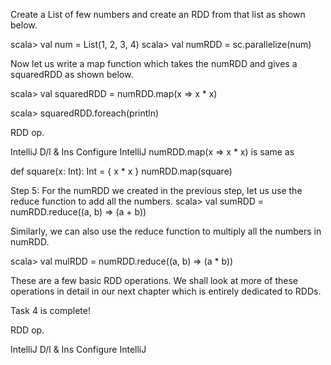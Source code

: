 Create a List of few numbers and create an RDD from that list as shown below.

scala> val num = List(1, 2, 3, 4)
scala> val numRDD = sc.parallelize(num)

Now let us write a map function which takes the numRDD and gives a squaredRDD as shown below.

scala> val squaredRDD = numRDD.map(x => x * x)

scala> squaredRDD.foreach(println)

 

 
RDD op.

IntelliJ D/l & Ins
Configure IntelliJ
numRDD.map(x => x * x)
is same as

def square(x: Int): Int = {
	x * x
}
numRDD.map(square)

Step 5: For the numRDD we created in the previous step, let us use the reduce function to add all the numbers.
scala> val sumRDD = numRDD.reduce((a, b) => (a + b))
 
Similarly, we can also use the reduce function to multiply all the numbers in numRDD.

scala> val mulRDD = numRDD.reduce((a, b) => (a * b))
 

These are a few basic RDD operations. We shall look at more of these operations in detail in our next chapter which is entirely dedicated to RDDs. 

Task 4 is complete!

 
RDD op.

IntelliJ D/l & Ins
Configure IntelliJ
